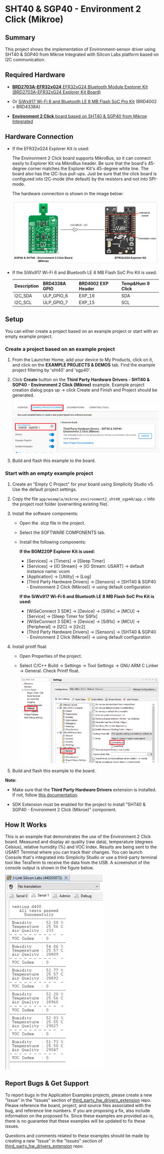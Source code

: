 # SHT40 & SGP40 - Environment 2 Click (Mikroe) #

## Summary ##

This project shows the implementation of Environment-sensor driver using SHT40 & SGP40 from Mikroe Integrated with Silicon Labs platform based on I2C communication.

## Required Hardware ##

- [**BRD2703A-EFR32xG24** EFR32xG24 Bluetooth Module Explorer Kit (BRD2703A-EFR32xG24 Explorer Kit Board)](https://www.silabs.com/development-tools/wireless/efr32xg24-explorer-kit?tab=overview)

- Or [SiWx917 Wi-Fi 6 and Bluetooth LE 8 MB Flash SoC Pro Kit](https://www.silabs.com/development-tools/wireless/wi-fi/siwx917-pk6031a-wifi-6-bluetooth-le-soc-pro-kit) (BRD4002 + BRD4338A)

- [**Environment 2 Click** board based on SHT40 & SGP40 from Mikroe Integrated](https://www.mikroe.com/environment-2-click)

## Hardware Connection ##

- If the EFR32xG24 Explorer Kit is used:

  The Environment 2 Click board supports MikroBus, so it can connect easily to Explorer Kit via MikroBus header. Be sure that the board's 45-degree corner matches the Explorer Kit's 45-degree white line. The board also has the I2C-bus pull-ups. Just be sure that the click board is configured into I2C-mode (the default) by the resistors and not into SPI-mode.

  The hardware connection is shown in the image below:

  ![board](image/hardware_connection.png "EFR32xG24 Explorer Kit Board and Environment 2 Click Board")

- If the SiWx917 Wi-Fi 6 and Bluetooth LE 8 MB Flash SoC Pro Kit is used:

  | Description  | BRD4338A GPIO | BRD4002 EXP Header | Temp&Hum 9 Click   |
  | -------------| ------------- | ------------------ | ------------------ |
  | I2C_SDA      | ULP_GPIO_6    | EXP_16             | SDA                |
  | I2C_SCL      | ULP_GPIO_7    | EXP_15             | SCL                |

## Setup ##

You can either create a project based on an example project or start with an empty example project.

### Create a project based on an example project ###

1. From the Launcher Home, add your device to My Products, click on it, and click on the **EXAMPLE PROJECTS & DEMOS** tab. Find the example project filtering by 'sht40' and 'sgp40'.

2. Click **Create** button on the **Third Party Hardware Drivers - SHT40 &amp; SGP40 - Environment 2 Click (Mikroe)** example. Example project creation dialog pops up -> click Create and Finish and Project should be generated.

   ![Create_example](image/create_example.png)

3. Build and flash this example to the board.

### Start with an empty example project ###

1. Create an "Empty C Project" for your board using Simplicity Studio v5. Use the default project settings.

2. Copy the file `app/example/mikroe_environment2_sht40_sgp40/app.c` into the project root folder (overwriting existing file).

3. Install the software components:

    - Open the .slcp file in the project.

    - Select the SOFTWARE COMPONENTS tab.

    - Install the following components:

      **If the BGM220P Explorer Kit is used:**

        - [Services] → [Timers] → [Sleep Timer]
        - [Services] → [IO Stream] → [IO Stream: USART] → default instance name: vcom
        - [Application] → [Utility] → [Log]
        - [Third Party Hardware Drivers] → [Sensors] → [SHT40 & SGP40 - Environment 2 Click (Mikroe)] → using default configuration

      **If the SiWx917 Wi-Fi 6 and Bluetooth LE 8 MB Flash SoC Pro Kit is used:**

        - [WiSeConnect 3 SDK] → [Device] → [Si91x] → [MCU] → [Service] → [Sleep Timer for Si91x]
        - [WiSeConnect 3 SDK] → [Device] → [Si91x] → [MCU] → [Peripheral] → [I2C] → [i2c2]
        - [Third Party Hardware Drivers] → [Sensors] → [SHT40 & SGP40 - Environment 2 Click (Mikroe)] → using default configuration

4. Install printf float

    - Open Properties of the project.

    - Select C/C++ Build → Settings → Tool Settings → GNU ARM C Linker → General. Check Printf float.

       ![float](image/float.png)

5. Build and flash this example to the board.

**Note:**

- Make sure that the **Third Party Hardware Drivers** extension is installed. If not, follow [this documentation](https://github.com/SiliconLabs/third_party_hw_drivers_extension/blob/master/README.md#how-to-add-to-simplicity-studio-ide).

- SDK Extension must be enabled for the project to install "SHT40 & SGP40 - Environment 2 Click (Mikroe)" component.

## How It Works ##

This is an example that demonstrates the use of the Environment 2 Click board. Measured and display air quality (raw data), temperature (degrees Celsius), relative humidity (%) and VOC Index. Results are being sent to the USART Terminal where you can track their changes.
You can launch Console that's integrated into Simplicity Studio or use a third-party terminal tool like TeraTerm to receive the data from the USB. A screenshot of the console output is shown in the figure below.

![usb_debug](image/log.png "USB Debug Output Data")

## Report Bugs & Get Support ##

To report bugs in the Application Examples projects, please create a new "Issue" in the "Issues" section of [third_party_hw_drivers_extension](https://github.com/SiliconLabs/third_party_hw_drivers_extension) repo. Please reference the board, project, and source files associated with the bug, and reference line numbers. If you are proposing a fix, also include information on the proposed fix. Since these examples are provided as-is, there is no guarantee that these examples will be updated to fix these issues.

Questions and comments related to these examples should be made by creating a new "Issue" in the "Issues" section of [third_party_hw_drivers_extension](https://github.com/SiliconLabs/third_party_hw_drivers_extension) repo.
